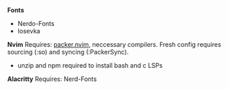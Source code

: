 **Fonts**
  - Nerdo-Fonts
  - Iosevka

**Nvim**
Requires: [packer.nvim](https://github.com/wbthomason/packer.nvim), neccessary compilers. Fresh config requires sourcing (:so) and syncing (:PackerSync).
  - unzip and npm required to install bash and c LSPs

**Alacritty**
Requires: Nerd-Fonts
